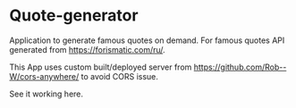 # Quote-generator
Application to generate famous quotes  on demand.
For famous quotes API generated from https://forismatic.com/ru/.

This App uses custom built/deployed server from https://github.com/Rob--W/cors-anywhere/ to avoid CORS issue.

See it working here.
